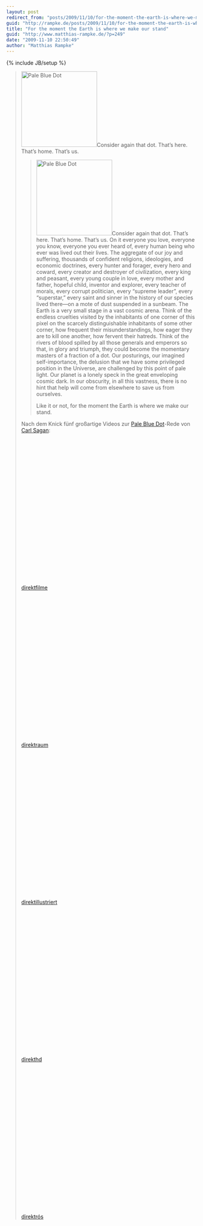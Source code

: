 ```yaml
---
layout: post
redirect_from: "posts/2009/11/10/for-the-moment-the-earth-is-where-we-make-our-stand/"
guid: "http://rampke.de/posts/2009/11/10/for-the-moment-the-earth-is-where-we-make-our-stand/"
title: "For the moment the Earth is where we make our stand"
guid: "http://www.matthias-rampke.de/?p=249"
date: "2009-11-10 22:50:49"
author: "Matthias Rampke"
---
```

{% include JB/setup %}

<blockquote><img src="http://www.matthias-rampke.de/wp-content/uploads/2009/11/Pale_Blue_Dot.png" alt="Pale Blue Dot" title="Pale Blue Dot" width="200" class="alignnone size-full wp-image-250"  />Consider again that dot. That&rsquo;s here. That&rsquo;s home. That&rsquo;s us.
<blockquote><img src="http://www.matthias-rampke.de/wp-content/uploads/2009/11/Pale_Blue_Dot.png" alt="Pale Blue Dot" title="Pale Blue Dot" width="200" class="alignnone size-full wp-image-250"  />Consider again that dot. That&rsquo;s here. That&rsquo;s home. That&rsquo;s us.
On it everyone you love, everyone you know, everyone you ever heard of, every human being who ever was lived out their lives.
The aggregate of our joy and suffering, thousands of confident religions, ideologies, and economic doctrines, every hunter and forager, every hero and coward, every creator and destroyer of civilization, every king and peasant, every young couple in love, every mother and father, hopeful child, inventor and explorer, every teacher of morals, every corrupt politician, every &ldquo;supreme leader&rdquo;, every &ldquo;superstar,&rdquo; every saint and sinner in the history of our species lived there&mdash;on a mote of dust suspended in a sunbeam.
The Earth is a very small stage in a vast cosmic arena. Think of the endless cruelties visited by the inhabitants of one corner of this pixel on the scarcely distinguishable inhabitants of some other corner, how frequent their misunderstandings, how eager they are to kill one another, how fervent their hatreds.
Think of the rivers of blood spilled by all those generals and emperors so that, in glory and triumph, they could become the momentary masters of a fraction of a dot.
Our posturings, our imagined self-importance, the delusion that we have some privileged position in the Universe, are challenged by this point of pale light. Our planet is a lonely speck in the great enveloping cosmic dark. In our obscurity, in all this vastness, there is no hint that help will come from elsewhere to save us from ourselves.

Like it or not, for the moment the Earth is where we make our stand.</blockquote>

Nach dem Knick f&uuml;nf gro&szlig;artige Videos zur <a href="http://en.wikipedia.org/wiki/Pale_Blue_Dot">Pale Blue Dot</a>-Rede von <a href="http://en.wikipedia.org/wiki/Carl_Sagan">Carl Sagan</a>:
<!--more-->

<object width="480" height="385"><param name="movie" value="http://www.youtube-nocookie.com/v/2pfwY2TNehw&hl=en&fs=1&"></param><param name="allowFullScreen" value="true"></param><param name="allowscriptaccess" value="always"></param><embed src="http://www.youtube-nocookie.com/v/2pfwY2TNehw&hl=en&fs=1&" type="application/x-shockwave-flash" allowscriptaccess="always" allowfullscreen="true" width="480" height="385"></embed></object><br  /><a href="http://www.youtube.com/watch?v=2pfwY2TNehw">direktfilme</a>

<object width="480" height="385"><param name="movie" value="http://www.youtube-nocookie.com/v/p86BPM1GV8M&hl=en&fs=1&"></param><param name="allowFullScreen" value="true"></param><param name="allowscriptaccess" value="always"></param><embed src="http://www.youtube-nocookie.com/v/p86BPM1GV8M&hl=en&fs=1&" type="application/x-shockwave-flash" allowscriptaccess="always" allowfullscreen="true" width="480" height="385"></embed></object><br  /><a href="http://www.youtube.com/watch?v=p86BPM1GV8M">direktraum</a>

<object width="480" height="385"><param name="movie" value="http://www.youtube-nocookie.com/v/WmMUuR--Qvo&hl=en&fs=1&"></param><param name="allowFullScreen" value="true"></param><param name="allowscriptaccess" value="always"></param><embed src="http://www.youtube-nocookie.com/v/WmMUuR--Qvo&hl=en&fs=1&" type="application/x-shockwave-flash" allowscriptaccess="always" allowfullscreen="true" width="480" height="385"></embed></object><br  /><a href="http://www.youtube.com/watch?v=WmMUuR--Qvo&fmt=18">direktillustriert</a>

<object width="640" height="385"><param name="movie" value="http://www.youtube-nocookie.com/v/1glvZcJg3oE&hl=en&fs=1&hd=1"></param><param name="allowFullScreen" value="true"></param><param name="allowscriptaccess" value="always"></param><embed src="http://www.youtube-nocookie.com/v/1glvZcJg3oE&hl=en&fs=1&hd=1" type="application/x-shockwave-flash" allowscriptaccess="always" allowfullscreen="true" width="640" height="385"></embed></object><br  /><a href="http://www.youtube.com/watch?v=1glvZcJg3oE&fmt=22">direkthd</a>

<object width="480" height="385"><param name="movie" value="http://www.youtube-nocookie.com/v/JNOM7WOGGUw&hl=en&fs=1&"></param><param name="allowFullScreen" value="true"></param><param name="allowscriptaccess" value="always"></param><embed src="http://www.youtube-nocookie.com/v/JNOM7WOGGUw&hl=en&fs=1&" type="application/x-shockwave-flash" allowscriptaccess="always" allowfullscreen="true" width="480" height="385"></embed></object><br  /><a href="http://www.youtube.com/watch?v=JNOM7WOGGUw">direktr&oacute;s</a>

